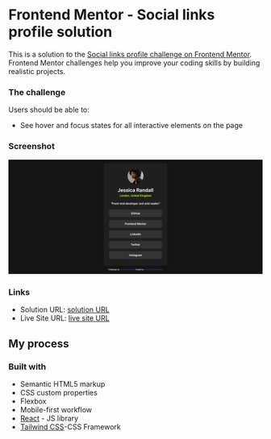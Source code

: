 # Frontend Mentor - Social links profile solution

This is a solution to the [Social links profile challenge on Frontend Mentor](https://www.frontendmentor.io/challenges/social-links-profile-UG32l9m6dQ). Frontend Mentor challenges help you improve your coding skills by building realistic projects. 



### The challenge

Users should be able to:


- See hover and focus states for all interactive elements on the page

### Screenshot

![](./social/src/assets/images/screenshot.png)





### Links

- Solution URL: [solution URL](https://github.com/IndranjanaChatterjee/Results-summary-component)
- Live Site URL: [live site URL](https://results-summary-component-sigma-six.vercel.app/)


## My process

### Built with

- Semantic HTML5 markup
- CSS custom properties
- Flexbox
- Mobile-first workflow
- [React](https://reactjs.org/) - JS library
- [Tailwind CSS](https://tailwindcss.com/)-CSS Framework